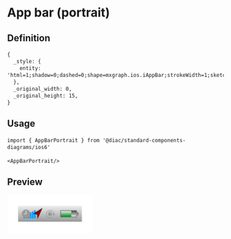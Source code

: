 # App bar (portrait)

## Definition

```
{
  _style: { 
    entity: 'html=1;shadow=0;dashed=0;shape=mxgraph.ios.iAppBar;strokeWidth=1;sketch=0;',
  },
  _original_width: 0,
  _original_height: 15,
}
```

## Usage

```
import { AppBarPortrait } from '@diac/standard-components-diagrams/ios6'

<AppBarPortrait/>
```

## Preview

<img src="./app-bar-portrait.png" width="200"/>

